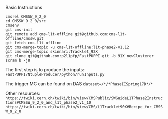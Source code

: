 Basic Instructions

```
cmsrel CMSSW_9_2_0
cd CMSSW_9_2_0/src
cmsenv
git cms-init
git remote add cms-l1t-offline git@github.com:cms-l1t-offline/cmssw.git
git fetch cms-l1t-offline
git cms-merge-topic -u cms-l1t-offline:l1t-phase2-v1.12
git cms-merge-topic skinnari:Tracklet_92X
git clone git@github.com:p2l1pfp/FastPUPPI.git -b 91X_newClusterer
scram b -j8
```

The first step is to produce the inputs:
`FastPUPPI/NtupleProducer/python/runInputs.py`

The trigger MC can be found on DAS `dataset=/*/*PhaseIISpring17D*/*`

Other resources:
`https://twiki.cern.ch/twiki/bin/view/CMSPublic/SWGuideL1TPhase2Instructions#CMSSW_9_2_0_and_l1t_phase2_v1_10`
`https://twiki.cern.ch/twiki/bin/view/CMS/L1Tracklet90X#Recipe_for_CMSSW_9_2_0`